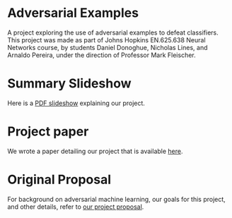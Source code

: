 # Adversarial Examples
A project exploring the use of adversarial examples to defeat classifiers. This project was made as part of Johns Hopkins EN.625.638 Neural Networks course, by students Daniel Donoghue, Nicholas Lines, and Arnaldo Pereira, under the direction of Professor Mark Fleischer.

# Summary Slideshow
Here is a [PDF slideshow](AdversarialExamples.pdf) explaining our project.

# Project paper
We wrote a paper detailing our project that is available [here](Adversarial_Examples_Project_Paper.pdf).

# Original Proposal
For background on adversarial machine learning, our goals for this project, and other details, refer to [our project proposal](Project_Proposal_Adversarial_Examples.pdf).
